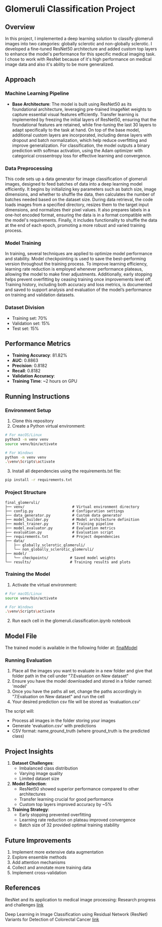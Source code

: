 # Glomeruli Classification Project

## Overview
In this project, I implemented a deep learning solution to classify glomeruli images into two categories: globally sclerotic and non-globally sclerotic. I developed a fine-tuned ResNet50 architecture and added custom top layers to enhance the model's performance for this specific medical imaging task. I chose to work with ResNet because of it's high performance on medical image data and also it's ability to be more generalized.

## Approach

### Machine Learning Pipeline
- **Base Architecture**:
The model is built using ResNet50 as its foundational architecture, leveraging pre-trained ImageNet weights to capture essential visual features efficiently. Transfer learning is implemented by freezing the initial layers of ResNet50, ensuring that the foundational features are retained, while fine-tuning the last 30 layers to adapt specifically to the task at hand. On top of the base model, additional custom layers are incorporated, including dense layers with dropout and batch normalization, which help reduce overfitting and improve generalization. For classification, the model outputs a binary prediction with softmax activation, using the Adam optimizer with categorical crossentropy loss for effective learning and convergence.

### Data Preprocessing
This code sets up a data generator for image classification of glomeruli images, designed to feed batches of data into a deep learning model efficiently. It begins by initializing key parameters such as batch size, image dimensions, and whether to shuffle the data, then calculates the number of batches needed based on the dataset size. During data retrieval, the code loads images from a specified directory, resizes them to the target input dimensions, and normalizes their pixel values. It also prepares labels in a one-hot encoded format, ensuring the data is in a format compatible with the model's requirements. Finally, it includes functionality to shuffle the data at the end of each epoch, promoting a more robust and varied training process.

### Model Training
In training, several techniques are applied to optimize model performance and stability. Model checkpointing is used to save the best-performing version throughout the training process. To improve learning efficiency, learning rate reduction is employed whenever performance plateaus, allowing the model to make finer adjustments. Additionally, early stopping helps prevent overfitting by ceasing training once improvements level off. Training history, including both accuracy and loss metrics, is documented and saved to support analysis and evaluation of the model’s performance on training and validation datasets.

### Dataset Division
- Training set: 70%
- Validation set: 15%
- Test set: 15%

## Performance Metrics
- **Training Accuracy**: 81.82%
- **AUC**: 0.8863
- **Precision**: 0.8182
- **Recall**: 0.8182
- **Validation Accuracy**: 
- **Training Time**: ~2 hours on GPU


## Running Instructions

### Environment Setup

1. Clone this repository
2. Create a Python virtual environment:
```bash
# For macOS/Linux
python3 -m venv venv
source venv/bin/activate

# For Windows
python -m venv venv
.\venv\Scripts\activate
```
3. Install all dependencies using the requirements.txt file:
```bash
pip install -r requirements.txt
```

### Project Structure
```
final_glomeruli/
├── venv/                      # Virtual environment directory
├── config.py                  # Configuration settings
├── data_generator.py          # Custom data generator
├── model_builder.py           # Model architecture definition
├── model_trainer.py           # Training pipeline
├── model_evaluator.py         # Evaluation metrics
├── evaluation.py              # Evaluation script
├── requirements.txt           # Project dependencies
├── data/
│   ├── globally_sclerotic_glomeruli/
│   └── non_globally_sclerotic_glomeruli/
├── model/
│   └── checkpoints/          # Saved model weights
└── results/                  # Training results and plots
```

### Training the Model
1. Activate the virtual environment:
```bash
# For macOS/Linux
source venv/bin/activate

# For Windows
.\venv\Scripts\activate
```
2. Run each cell in the glomeruli.classification.ipynb notebook

## Model File
The trained model is available in the following folder at: [finalModel](https://www.dropbox.com/home/Durga%20Sritha%20Dongla/Glomeruli_Classification_Model)

### Running Evaluation
1. Place all the images you want to evaluate in a new folder and give that folder path in the cell under "7.Evaluation on New dataset"
2. Ensure you have the model downloaded and stored in a folder named: 'model'
3. Once you have the paths all set, change the paths accordingly in "7.Evaluation on New dataset" and run the cell
4. Your desired prediction csv file will be stored as 'evaluation.csv'

The script will:
- Process all images in the folder storing your images
- Generate 'evaluation.csv' with predictions
- CSV format: name,ground_truth (where ground_truth is the predicted class)

## Project Insights
1. **Dataset Challenges**:
   - Imbalanced class distribution
   - Varying image quality
   - Limited dataset size
2. **Model Selection**:
   - ResNet50 showed superior performance compared to other architectures
   - Transfer learning crucial for good performance
   - Custom top layers improved accuracy by ~5%
3. **Training Strategy**:
   - Early stopping prevented overfitting
   - Learning rate reduction on plateau improved convergence
   - Batch size of 32 provided optimal training stability

## Future Improvements
1. Implement more extensive data augmentation
2. Explore ensemble methods
3. Add attention mechanisms
4. Collect and annotate more training data
5. Implement cross-validation

## References
ResNet and its application to medical image processing: Research progress and challenges [link](https://www.sciencedirect.com/science/article/pii/S0169260723003255)

Deep Learning in Image Classification using Residual Network (ResNet) Variants for Detection of Colorectal Cancer [link](https://www.sciencedirect.com/science/article/pii/S1877050921000284)
